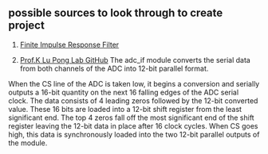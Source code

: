 ## possible sources to look through to create project


1. [Finite Impulse Response Filter](https://www.fpga4student.com/2017/01/a-low-pass-fir-filter-in-vhdl.html)


2. [Prof.K Lu Pong Lab GitHub](https://github.com/kevinwlu/dsd/tree/master/Nexys-A7/Lab-6)
The adc_if module converts the serial data from both channels of the ADC into 12-bit parallel format.

When the CS line of the ADC is taken low, it begins a conversion and serially outputs a 16-bit quantity on the next 16 falling edges of the ADC serial clock.
The data consists of 4 leading zeros followed by the 12-bit converted value.
These 16 bits are loaded into a 12-bit shift register from the least significant end.
The top 4 zeros fall off the most significant end of the shift register leaving the 12-bit data in place after 16 clock cycles.
When CS goes high, this data is synchronously loaded into the two 12-bit parallel outputs of the module.
